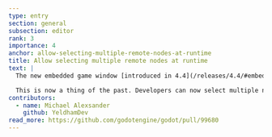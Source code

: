 ```yaml
---
type: entry
section: general
subsection: editor
rank: 3
importance: 4
anchor: allow-selecting-multiple-remote-nodes-at-runtime
title: Allow selecting multiple remote nodes at runtime
text: |
  The new embedded game window [introduced in 4.4](/releases/4.4/#embedded-game-window) highlighted an issue the editor had for many years now: the remote node list didn’t support selecting more than one item.

  This is now a thing of the past. Developers can now select multiple nodes and even edit common properties.
contributors:
  - name: Michael Alexsander
    github: YeldhamDev
read_more: https://github.com/godotengine/godot/pull/99680
---
```

